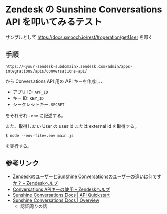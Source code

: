 # Zendesk の Sunshine Conversations API を叩いてみるテスト

サンプルとして https://docs.smooch.io/rest/#operation/getUser を叩く

## 手順

`https://<your-zendesk-subdomain>.zendesk.com/admin/apps-integrations/apis/conversations-api/`

から Conversations API 用の API キーを作成し、

- アプリ ID: `APP_ID`
- キー ID: `KEY_ID`
- シークレットキー: `SECRET`

をそれぞれ `.env` に記述する。

また、取得したい User の user id または external id を取得する。

```
$ node --env-file=.env main.js
```

を実行する。


## 参考リンク

- [ZendeskのユーザーとSunshine Conversationsのユーザーの違いは何ですか？ – Zendeskヘルプ](https://support.zendesk.com/hc/ja/articles/5851837582490-Zendesk%E3%81%AE%E3%83%A6%E3%83%BC%E3%82%B6%E3%83%BC%E3%81%A8Sunshine-Conversations%E3%81%AE%E3%83%A6%E3%83%BC%E3%82%B6%E3%83%BC%E3%81%AE%E9%81%95%E3%81%84%E3%81%AF%E4%BD%95%E3%81%A7%E3%81%99%E3%81%8B)
- [Conversations APIキーの使用 – Zendeskヘルプ](https://support.zendesk.com/hc/ja/articles/4576088682266-Conversations-API%E3%82%AD%E3%83%BC%E3%81%AE%E4%BD%BF%E7%94%A8)
- [Sunshine Conversations Docs | API Quickstart](https://docs.smooch.io/guide/api-quickstart/#api-quickstart)
- [Sunshine Conversations Docs | Overview](https://docs.smooch.io/guide/authentication-overview/)
  - 認証周りの話
